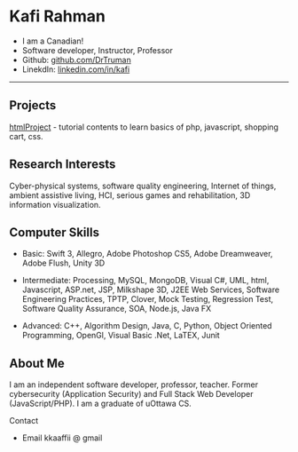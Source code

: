 # Kafi Rahman
- I am a Canadian!
- Software developer, Instructor, Professor
- Github: [github.com/DrTruman](https://github.com/DrTruman)
- LinekdIn: [linkedin.com/in/kafi](https://www.linkedin.com/in/kafi/) 

---

## Projects

[htmlProject](https://github.com/DrTruman/htmlProject) - tutorial contents to learn basics of php, javascript, shopping cart, css.

## Research Interests
Cyber-physical systems, software quality engineering, Internet of things, ambient assistive living, HCI, serious games and rehabilitation, 3D information visualization.

## Computer Skills
- Basic: Swift 3, Allegro, Adobe Photoshop CS5, Adobe Dreamweaver, Adobe Flush, Unity 3D

- Intermediate: Processing, MySQL, MongoDB, Visual C#, UML, html, Javascript, ASP.net, JSP, Milkshape 3D, J2EE Web Services, Software Engineering Practices, TPTP, Clover, Mock Testing, Regression Test, Software Quality Assurance, SOA, Node.js, Java FX

- Advanced: C++, Algorithm Design, Java, C, Python, Object Oriented Programming, OpenGl, Visual Basic .Net, LaTEX, Junit

## About Me
I am an independent software developer, professor, teacher. Former cybersecurity (Application Security) and Full Stack Web Developer (JavaScript/PHP). I am a graduate of uOttawa CS.

Contact
- Email kkaaffii @ gmail

